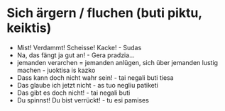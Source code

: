 # Sich ärgern / fluchen (buti piktu, keiktis)

- Mist! Verdammt! Scheisse! Kacke! - Sudas
- Na, das fängt ja gut an! - Gera pradzia...
- jemanden verarchen = jemanden anlügen, sich über jemanden lustig machen - juoktisa is kazko
- Dass kann doch nicht wahr sein! - tai negali buti tiesa
- Das glaube ich jetzt nicht - as tuo negliu patiketi
- Das gibt es doch nicht! - tai negali buti
- Du spinnst! Du bist verrückt! - tu esi pamises
